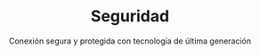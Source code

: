 ---
title: 'Seguridad'
subtitle: 'Conexión segura y protegida con tecnología de última generación'
icon: 'lock-fill'
---